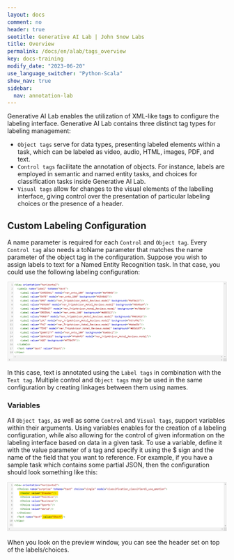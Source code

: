 ```yaml
---
layout: docs
comment: no
header: true
seotitle: Generative AI Lab | John Snow Labs
title: Overview
permalink: /docs/en/alab/tags_overview
key: docs-training
modify_date: "2023-06-20"
use_language_switcher: "Python-Scala"
show_nav: true
sidebar:
  nav: annotation-lab
---
```


Generative AI Lab enables the utilization of XML-like tags to configure the labeling interface. Generative AI Lab contains three distinct tag types for labeling management:

- `Object tags` serve for data types, presenting labeled elements within a task, which can be labeled as video, audio, HTML, images, PDF, and text.
- `Control tags` facilitate the annotation of objects. For instance, labels are employed in semantic and named entity tasks, and choices for classification tasks inside Generative AI Lab.
- `Visual tags` allow for changes to the visual elements of the labelling interface, giving control over the presentation of particular labeling choices or the presence of a header.

## Custom Labeling Configuration

A name parameter is required for each `Control` and `Object tag`. Every `Control tag` also needs a toName parameter that matches the name parameter of the object tag in the configuration. Suppose you wish to assign labels to text for a Named Entity Recognition task. In that case, you could use the following labeling configuration:

![NER-xml-tag](/assets/images/annotation_lab/xml-tags/NER_labels.png)

In this case, text is annotated using the `Label tags` in combination with the `Text tag`. Multiple control and `Object tags` may be used in the same configuration by creating linkages between them using names.

### Variables

All `Object tags`, as well as some `Control` and `Visual tags`, support variables within their arguments. Using variables enables for the creation of a labeling configuration, while also allowing for the control of given information on the labeling interface based on data in a given task.
To use a variable, define it with the value parameter of a tag and specify it using the $ sign and the name of the field that you want to reference. For example, if you have a sample task which contains some partial JSON, then the configuration should look something like this:

![Headers-tag](/assets/images/annotation_lab/xml-tags/header_variables.png)

When you look on the preview window, you can see the header set on top of the labels/choices. 